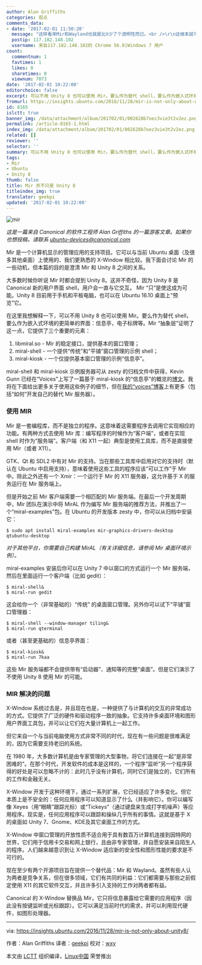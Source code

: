 ```yaml
---
author: Alan Griffiths
categories: 观点
comments_data:
- date: '2017-02-01 11:50:20'
  message: "这样看来Mir和Wayland也就是比X少了个透明性而已。<br />\r\n这根本就不值得去换成Mir和Wayland。"
  postip: 117.182.148.102
  username: 来自117.182.148.102的 Chrome 56.0|Windows 7 用户
count:
  commentnum: 1
  favtimes: 1
  likes: 0
  sharetimes: 0
  viewnum: 7073
date: '2017-02-01 10:22:00'
editorchoice: false
excerpt: 可以不用 Unity 8 也可以使用 Mir。要么作为替代 shell，要么作为嵌入式环境的更简单的界面：信息亭，电子标牌等。
fromurl: https://insights.ubuntu.com/2016/11/28/mir-is-not-only-about-unity8/
id: 8165
islctt: true
banner_img: /data/attachment/album/201702/01/002628b7oez3vie3t2v2ez.png
permalink: /article-8165-1.html
index_img: /data/attachment/album/201702/01/002628b7oez3vie3t2v2ez.png.thumb.jpg
related: []
reviewer: ''
selector: ''
summary: 可以不用 Unity 8 也可以使用 Mir。要么作为替代 shell，要么作为嵌入式环境的更简单的界面：信息亭，电子标牌等。
tags:
- Mir
- Ubuntu
- Unity 8
thumb: false
title: Mir 并不只是 Unity 8
titleindex_img: true
translator: geekpi
updated: '2017-02-01 10:22:00'
---
```


![mir](/data/attachment/album/201702/01/002628b7oez3vie3t2v2ez.png)


*这是一篇来自 Canonical 的软件工程师 Alan Griffiths 的一篇游客文章。如果你也想投稿，请联系 [ubuntu-devices@canonical.com](mailto:ubuntu-devices@canonical.com)*


Mir 是一个计算机显示的管理应用的支持项目。它可以与当前 Ubuntu 桌面（及很多其他桌面）上使用的、我们更熟悉的 X-Window 相比较。我下面会讨论 Mir 的一些动机，但本篇的目的是澄清 Mir 和 Unity 8 之间的关系。


大多数时候你听说 Mir 时都会提到 Unity 8。这并不奇怪，因为 Unity 8 是 Canonical 新的用户界面 shell，用户会一直与它交互。 Mir “只”是使这成为可能。Unity 8 目前用于手机和平板电脑，也可以在 Ubuntu 16.10 桌面上“预览”它。


在这里我想解释一下，可以不用 Unity 8 也可以使用 Mir。要么作为替代 shell，要么作为嵌入式环境的更简单的界面：信息亭，电子标牌等。Mir “抽象层”证明了这一点，它提供了三个重要的元素：


1. libmiral.so - Mir 的稳定接口，提供基本的窗口管理；
2. miral-shell - 一个提供“传统”和“平铺”窗口管理的示例 shell；
3. miral-kiosk - 一个仅提供基本窗口管理的示例“信息亭”。


miral-shell 和 miral-kiosk 示例服务器可从 zesty 的归档文件中获得，Kevin Gunn 已经在“Voices”上写了一篇基于 miral-kiosk 的“信息亭”的概览的[博文](http://voices.canonical.com/kevin.gunn/)。我将在下面给出更多关于使用这些例子的细节，但在[我的“voices”博客](http://voices.canonical.com/alan.griffiths/)上有更多（包括“如何”开发自己的替代 Mir 服务器）。


### 使用 MIR


Mir 是一套编程库，而不是独立的程序。这意味着这需要程序去调用它实现相应的功能。有两种方式去使用 Mir 库：编写程序的时候作为“客户端”，或者在实现 shell 时作为“服务端”。客户端（和 X11 一起）典型是使用工具库，而不是直接使用 Mir（或者 X11）。


GTK、Qt 和 SDL2 中有对 Mir 的支持。当在那些工具库中启用对它的支持时（默认在 Ubuntu 中启用支持），意味着使用这些工具的程序应该“可以工作”于 Mir 中。除此之外还有一个 Xmir：一个运行于 Mir 的 X11 服务器，这允许基于 X 的服务运行在 Mir 服务端上。


但是开始之前 Mir 客户端需要一个相匹配的 Mir 服务端。在最后一个开发周期中，Mir 团队在演示中将 MirAL 作为编写 Mir 服务端的推荐方法，并推出了一个“miral-examples”包。在 Ubuntu 的开发版本 zesty 中，你可以从归档中安装它：



```
$ sudo apt install miral-examples mir-graphics-drivers-desktop qtubuntu-desktop

```

*对于其他平台，你需要自己构建 MirAL（有关详细信息，请参阅 Mir 桌面环境示例）。*


miral-examples 安装后你可以在 Unity 7 中以窗口的方式运行一个 Mir 服务端，然后在里面运行一个客户端（比如 gedit）：



```
$ miral-shell&
$ miral-run gedit

```

这会给你一个（非常基础的）“传统” 的桌面窗口管理。另外你可以试下“平铺”窗口管理器：



```
$ miral-shell --window-manager tiling&
$ miral-run qterminal

```

或者（甚至更基础的）信息亭界面：



```
$ miral-kiosk&
$ miral-run 7kaa

```

这些 Mir 服务端都不会提供带有“启动器”、通知等的完整“桌面”。但是它们演示了不使用 Unity 8 使用 Mir 的可能。


### MIR 解决的问题


X-Window 系统过去是，并且现在也是，一种提供了与计算机的交互的非常成功的方式。它提供了广泛的硬件和驱动程序一致的抽象。它支持许多桌面环境和图形用户界面工具包，并可以让它们在大量计算机上一起工作。


但它来自一个与当前电脑使用方式非常不同的时代，现在有一些问题是很难满足的，因为它需要支持老旧的系统。


在 1980 年，大多数计算机是由专家管理的大型事物，将它们连接在一起“是非常困难的”。在那个时代，开发软件的成本是这样的，一个程序“监听”另一个程序获得的好处是可以忽略不计的：此时几乎没有计算机，同时它们是独立的，它们所有的工作和金融无关。


X-Window 开发于这种环境下，通过一系列扩展，它已经适应了许多变化。但它本质上是不安全的：任何应用程序可以知道显示了什么（并影响它）。你可以编写像 Xeyes（用“眼睛”跟踪光标）或“Tickeys”（通过键盘来生成打字机噪声）等应用程序。现实是，任何应用程序可以跟踪和操纵几乎所有的事情。这就是基于 X 的桌面如 Unity 7、Gnome、KDE及其它桌面工作的方式。


X-Window 中窗口管理的开放性质不适合用于具有数百万计算机连接到因特网的世界，它们用于信用卡交易和网上银行，且由非专家管理，并自愿安装来自陌生人的程序。人们越来越意识到让 X-Window 适应新的安全性和图形性能的要求是不可行的。


现在至少有两个开源项目旨在提供一个替代品：Mir 和 Wayland。虽然有些人认为两者是竞争关系，但在很多领域，它们有共同的利益：它们都需要与那些之前假定使用 X11 的其它软件交互，并且许多引入支持的工作对两者都有益。


Canonical 的 X-Window 替换品 Mir，它只将信息暴露给它需要的应用程序（因此没有按键监听或光标跟踪）。它可以满足当前时代的需求，并可以利用现代硬件，如图形处理器。




---


via: <https://insights.ubuntu.com/2016/11/28/mir-is-not-only-about-unity8/>


作者：Alan Griffiths 译者：[geekpi](https://github.com/geekpi) 校对：[wxy](https://github.com/wxy)


本文由 [LCTT](https://github.com/LCTT/TranslateProject) 组织编译，[Linux中国](https://linux.cn/) 荣誉推出